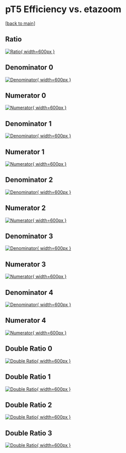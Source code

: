 # pT5 Efficiency vs. etazoom

[[back to main](./)]



## Ratio

[![Ratio](../mtv/var/pT5_xtr_13_1_eff_etazoom.png){ width=600px }](../mtv/var/pT5_xtr_13_1_eff_etazoom.pdf)

## Denominator 0

[![Denominator](../mtv/den/pT5_xtr_13_1_eff_etazoom_den0.png){ width=600px }](../mtv/den/pT5_xtr_13_1_eff_etazoom_den0.pdf)

## Numerator 0

[![Numerator](../mtv/num/pT5_xtr_13_1_eff_etazoom_num0.png){ width=600px }](../mtv/num/pT5_xtr_13_1_eff_etazoom_num0.pdf)

## Denominator 1

[![Denominator](../mtv/den/pT5_xtr_13_1_eff_etazoom_den1.png){ width=600px }](../mtv/den/pT5_xtr_13_1_eff_etazoom_den1.pdf)

## Numerator 1

[![Numerator](../mtv/num/pT5_xtr_13_1_eff_etazoom_num1.png){ width=600px }](../mtv/num/pT5_xtr_13_1_eff_etazoom_num1.pdf)

## Denominator 2

[![Denominator](../mtv/den/pT5_xtr_13_1_eff_etazoom_den2.png){ width=600px }](../mtv/den/pT5_xtr_13_1_eff_etazoom_den2.pdf)

## Numerator 2

[![Numerator](../mtv/num/pT5_xtr_13_1_eff_etazoom_num2.png){ width=600px }](../mtv/num/pT5_xtr_13_1_eff_etazoom_num2.pdf)

## Denominator 3

[![Denominator](../mtv/den/pT5_xtr_13_1_eff_etazoom_den3.png){ width=600px }](../mtv/den/pT5_xtr_13_1_eff_etazoom_den3.pdf)

## Numerator 3

[![Numerator](../mtv/num/pT5_xtr_13_1_eff_etazoom_num3.png){ width=600px }](../mtv/num/pT5_xtr_13_1_eff_etazoom_num3.pdf)

## Denominator 4

[![Denominator](../mtv/den/pT5_xtr_13_1_eff_etazoom_den4.png){ width=600px }](../mtv/den/pT5_xtr_13_1_eff_etazoom_den4.pdf)

## Numerator 4

[![Numerator](../mtv/num/pT5_xtr_13_1_eff_etazoom_num4.png){ width=600px }](../mtv/num/pT5_xtr_13_1_eff_etazoom_num4.pdf)

## Double Ratio 0

[![Double Ratio](../mtv/ratio/pT5_xtr_13_1_eff_etazoom_ratio0.png){ width=600px }](../mtv/ratio/pT5_xtr_13_1_eff_etazoom_ratio0.pdf)

## Double Ratio 1

[![Double Ratio](../mtv/ratio/pT5_xtr_13_1_eff_etazoom_ratio1.png){ width=600px }](../mtv/ratio/pT5_xtr_13_1_eff_etazoom_ratio1.pdf)

## Double Ratio 2

[![Double Ratio](../mtv/ratio/pT5_xtr_13_1_eff_etazoom_ratio2.png){ width=600px }](../mtv/ratio/pT5_xtr_13_1_eff_etazoom_ratio2.pdf)

## Double Ratio 3

[![Double Ratio](../mtv/ratio/pT5_xtr_13_1_eff_etazoom_ratio3.png){ width=600px }](../mtv/ratio/pT5_xtr_13_1_eff_etazoom_ratio3.pdf)

